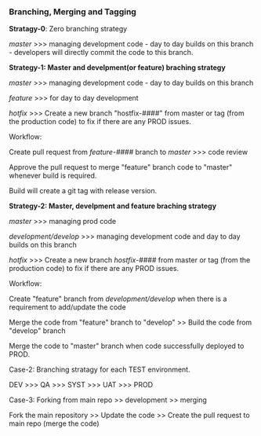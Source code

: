 

### Branching, Merging and Tagging

**Stratagy-0**: Zero branching strategy

*master* >>> managing development code - day to day builds on this branch - developers will directly commit the code to this branch.

**Strategy-1: Master and develpment(or feature) braching strategy**

*master* >>> managing development code - day to day builds on this branch

*feature* >>> for day to day development

*hotfix* >>> Create a new branch "hostfix-####" from master or tag (from the production code) to fix if there are any PROD issues.

Workflow: 

   Create pull request from *feature-####* branch to *master* >>> code review

   Approve the pull request to merge "feature" branch code to "master" whenever build is required.

   Build will create a git tag with release version.

**Strategy-2: Master, develpment and feature braching strategy**

*master* >>> managing prod code

*development/develop* >>> managing development code and day to day builds on this branch

*hotfix* >>> Create a new branch *hostfix-####* from master or tag (from the production code) to fix if there are any PROD issues.

Workflow: 

  Create "feature" branch from *development/develop* when there is a requirement to add/update the code

  Merge the code from "feature" branch to "develop" >> Build the code from "develop" branch 

Merge the code to "master" branch when code successfully deployed to PROD. 

Case-2: Branching stratagy for each TEST environment.

DEV >>> QA >>> SYST >>> UAT >>> PROD

Case-3: Forking from main repo >> development >> merging

Fork the main repository >> Update the code >> Create the pull request to main repo (merge the code)

